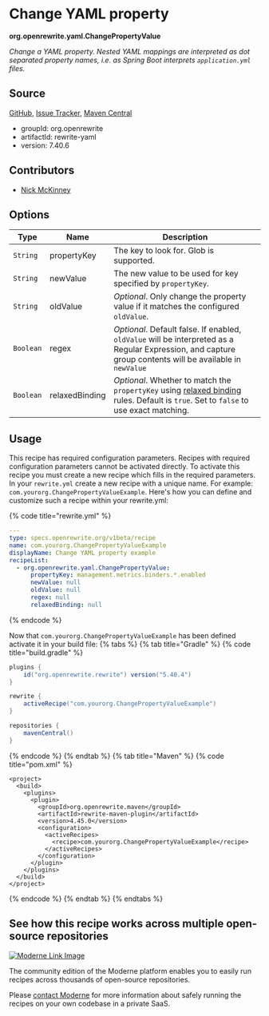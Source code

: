 # Change YAML property

**org.openrewrite.yaml.ChangePropertyValue**

_Change a YAML property. Nested YAML mappings are interpreted as dot separated property names, i.e.  as Spring Boot interprets `application.yml` files._

## Source

[GitHub](https://github.com/openrewrite/rewrite/blob/main/rewrite-yaml/src/main/java/org/openrewrite/yaml/ChangePropertyValue.java), [Issue Tracker](https://github.com/openrewrite/rewrite/issues), [Maven Central](https://central.sonatype.com/artifact/org.openrewrite/rewrite-yaml/7.40.6/jar)

* groupId: org.openrewrite
* artifactId: rewrite-yaml
* version: 7.40.6

## Contributors
* [Nick McKinney](mckinneynicholas@gmail.com)

## Options

| Type | Name | Description |
| -- | -- | -- |
| `String` | propertyKey | The key to look for. Glob is supported. |
| `String` | newValue | The new value to be used for key specified by `propertyKey`. |
| `String` | oldValue | *Optional*. Only change the property value if it matches the configured `oldValue`. |
| `Boolean` | regex | *Optional*. Default false. If enabled, `oldValue` will be interpreted as a Regular Expression, and capture group contents will be available in `newValue` |
| `Boolean` | relaxedBinding | *Optional*. Whether to match the `propertyKey` using [relaxed binding](https://docs.spring.io/spring-boot/docs/2.5.6/reference/html/features.html#features.external-config.typesafe-configuration-properties.relaxed-binding) rules. Default is `true`. Set to `false`  to use exact matching. |


## Usage

This recipe has required configuration parameters. Recipes with required configuration parameters cannot be activated directly. To activate this recipe you must create a new recipe which fills in the required parameters. In your `rewrite.yml` create a new recipe with a unique name. For example: `com.yourorg.ChangePropertyValueExample`.
Here's how you can define and customize such a recipe within your rewrite.yml:

{% code title="rewrite.yml" %}
```yaml
---
type: specs.openrewrite.org/v1beta/recipe
name: com.yourorg.ChangePropertyValueExample
displayName: Change YAML property example
recipeList:
  - org.openrewrite.yaml.ChangePropertyValue:
      propertyKey: management.metrics.binders.*.enabled
      newValue: null
      oldValue: null
      regex: null
      relaxedBinding: null
```
{% endcode %}

Now that `com.yourorg.ChangePropertyValueExample` has been defined activate it in your build file:
{% tabs %}
{% tab title="Gradle" %}
{% code title="build.gradle" %}
```groovy
plugins {
    id("org.openrewrite.rewrite") version("5.40.4")
}

rewrite {
    activeRecipe("com.yourorg.ChangePropertyValueExample")
}

repositories {
    mavenCentral()
}
```
{% endcode %}
{% endtab %}
{% tab title="Maven" %}
{% code title="pom.xml" %}
```markup
<project>
  <build>
    <plugins>
      <plugin>
        <groupId>org.openrewrite.maven</groupId>
        <artifactId>rewrite-maven-plugin</artifactId>
        <version>4.45.0</version>
        <configuration>
          <activeRecipes>
            <recipe>com.yourorg.ChangePropertyValueExample</recipe>
          </activeRecipes>
        </configuration>
      </plugin>
    </plugins>
  </build>
</project>
```
{% endcode %}
{% endtab %}
{% endtabs %}

## See how this recipe works across multiple open-source repositories

[![Moderne Link Image](/.gitbook/assets/ModerneRecipeButton.png)](https://public.moderne.io/recipes/org.openrewrite.yaml.ChangePropertyValue)

The community edition of the Moderne platform enables you to easily run recipes across thousands of open-source repositories.

Please [contact Moderne](https://moderne.io/product) for more information about safely running the recipes on your own codebase in a private SaaS.
